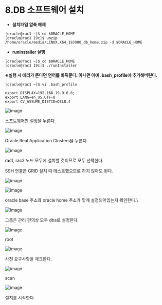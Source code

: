 # 8.DB 소프트웨어 설치

- **설치파일 압축 해제**

```
[oracle@rac1 ~]$ cd $ORACLE_HOME
[oracle@rac1 19c]$ unzip /home/oracle/media/LINUX.X64_193000_db_home.zip -d $ORACLE_HOME
```

- **runinstaller 실행**
```
[oracle@rac1 ~]$ cd $ORACLE_HOME
[oracle@rac1 19c]$ ./runInstaller
```

**※실행 시 에러가 뜬다면 언어를 바꿔준다. 아니면 아예 .bash_profile에 추가해버린다.**
```
[oracle@rac1 ~]$ vi .bash_profile

export DISPLAY=192.168.19.9:0.0;
export LANG=en_US.UTF-8
export CV_ASSUME_DISTID=OEL8.4
```

![image](https://github.com/oraclejyp/19c_rac_inst/assets/133745372/ad4f1287-92ea-4d2e-a1e2-c458744f471c)

소프트웨어만 설정을 누른다.

![image](https://github.com/oraclejyp/19c_rac_inst/assets/133745372/5d7b8ae8-32e8-4ed4-9701-75bd9481bac3)

Oracle Real Application Clusters을 누른다.

![image](https://github.com/oraclejyp/19c_rac_inst/assets/133745372/33047294-bc5d-4797-867e-0da863987416)

rac1, rac2 노드 모두에 설치할 것이므로 모두 선택한다.

SSH 연결은 GRID 설치 때 테스트했으므로 하지 않아도 된다.



![image](https://github.com/oraclejyp/19c_rac_inst/assets/133745372/ec7524b8-a3fc-4e47-96ba-679e20532d39)

![image](https://github.com/oraclejyp/19c_rac_inst/assets/133745372/a19538fc-c2b8-4719-91e0-92adc40eb0ab)

oracle base 주소와 oracle home 주소가 맞게 설정되어있는지 확인한다.\

![image](https://github.com/oraclejyp/19c_rac_inst/assets/133745372/d16c0c45-01d7-4046-9664-678cd7153088)

그룹은 관리 편의상 모두 dba로 설정한다.


![image](https://github.com/oraclejyp/19c_rac_inst/assets/133745372/780d4bfd-4aa3-4840-9e87-a8ab67b5c86b)

root

![image](https://github.com/oraclejyp/19c_rac_inst/assets/133745372/16690f7f-ef9e-443b-bcd9-49c7e723ef61)

사전 요구사항을 체크한다.


![image](https://github.com/oraclejyp/19c_rac_inst/assets/133745372/9584736f-981b-4a31-9b9f-55b56605bc66)

scan

![image](https://github.com/oraclejyp/19c_rac_inst/assets/133745372/b4eaf847-e511-452e-941a-d5ea4298de5a)

설치를 시작한다.

